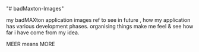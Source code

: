 "# badMaxton-Images" 

my badMAXton application images ref to see in future , how my application has various development phases.
 organising things make me feel & see how far i have come from my idea.


MEER means MORE